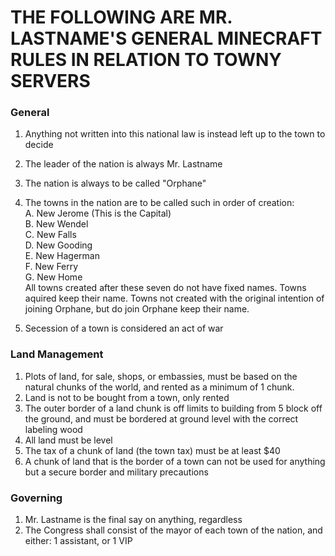 # THE FOLLOWING ARE MR. LASTNAME'S GENERAL MINECRAFT RULES IN RELATION TO TOWNY SERVERS


### General
1. Anything not written into this national law is instead left up to the town to decide
2. The leader of the nation is always Mr. Lastname
3. The nation is always to be called "Orphane"
4. The towns in the nation are to be called such in order of creation: <br />
    A. New Jerome (This is the Capital) <br />
    B. New Wendel <br />
    C. New Falls <br />
    D. New Gooding <br />
    E. New Hagerman <br />
    F. New Ferry <br />
    G. New Home <br />
All towns created after these seven do not have fixed names. Towns aquired keep their name. Towns not created with the original intention of joining Orphane, but do join Orphane keep their name.
    
5. Secession of a town is considered an act of war


### Land Management
1. Plots of land, for sale, shops, or embassies, must be based on the natural chunks of the world, and rented as a minimum of 1 chunk.
2. Land is not to be bought from a town, only rented
3. The outer border of a land chunk is off limits to building from 5 block off the ground, and must be bordered at ground level with the correct labeling wood
4. All land must be level
5. The tax of a chunk of land (the town tax) must be at least $40
6. A chunk of land that is the border of a town can not be used for anything but a secure border and military precautions


### Governing
1. Mr. Lastname is the final say on anything, regardless
2. The Congress shall consist of the mayor of each town of the nation, and either: 1 assistant, or 1 VIP
